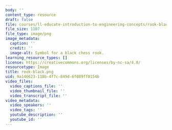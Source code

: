 ```yaml
---
body: ''
content_type: resource
draft: false
file: courses/ll-educate-introduction-to-engineering-concepts/rook-black.png
file_size: 1107
file_type: image/png
image_metadata:
  caption: ''
  credit: ''
  image-alt: Symbol for a black chess rook.
learning_resource_types: []
license: https://creativecommons.org/licenses/by-nc-sa/4.0/
resourcetype: Image
title: rook-black.png
uid: 9a146623-118b-4f7c-849d-6f089ff0154b
video_files:
  video_captions_file: ''
  video_thumbnail_file: ''
  video_transcript_file: ''
video_metadata:
  video_speakers: ''
  video_tags: ''
  youtube_description: ''
  youtube_id: ''
---
```

